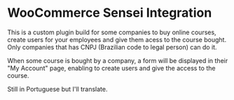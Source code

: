 # WooCommerce Sensei Integration
This is a custom plugin build for some companies to buy online courses, create users for your employees and give them acess to the course bought. Only companies that has CNPJ (Brazilian code to legal person) can do it.

When some course is bought by a company, a form will be displayed in their "My Account" page, enabling to create users and give the access to the course.

Still in Portuguese but I'll translate.